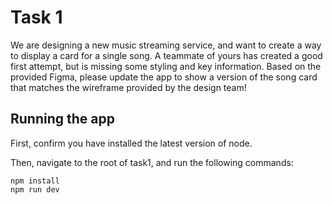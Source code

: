 # Task 1
We are designing a new music streaming service, and want to create a way to display a card for a single song. A teammate of yours has created a good first attempt, but is missing some styling and key information. Based on the provided Figma, please update the app to show a version of the song card that matches the wireframe provided by the design team!

## Running the app
First, confirm you have installed the latest version of node.

Then, navigate to the root of task1, and run the following commands:

```
npm install
npm run dev
```